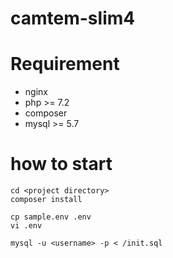 # camtem-slim4

# Requirement
* nginx
* php >= 7.2
* composer
* mysql >= 5.7

# how to start

```
cd <project directory>
composer install

cp sample.env .env
vi .env 

mysql -u <username> -p < /init.sql
```
